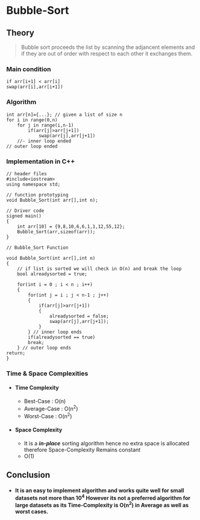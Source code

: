 # Bubble-Sort
## Theory
> Bubble sort proceeds the list by scanning the adjancent elements and if they are out of order with respect to each other it exchanges them.

### Main condition
`if arr[i+1] < arr[i]`<br>
`swap(arr[i],arr[i+1])`
 
### Algorithm
```
int arr[n]={...}; // given a list of size n
for i in range(0,n)
    for j in range(i,n-1)
        if(arr[j]>arr[j+1])
            swap(arr[j],arr[j+1])
    //- inner loop ended
// outer loop ended
```

### Implementation in C++
```
// header files
#include<iostream>
using namespace std;

// function prototyping
void Bubble_Sort(int arr[],int n);

// Driver code 
signed main()
{
    int arr[10] = {9,8,10,6,6,1,1,12,55,12};
    Bubble_Sort(arr,sizeof(arr));
}

// Bubble_Sort Function

void Bubble_Sort(int arr[],int n)
{
    // if list is sorted we will check in O(n) and break the loop
    bool alreadysorted = true;

    for(int i = 0 ; i < n ; i++)
    {
        for(int j = i ; j < n-1 ; j++)
        {
            if(arr[j]>arr[j+1])
            {
                alreadysorted = false;
                swap(arr[j],arr[j+1]);
            }
        } // inner loop ends
        if(alreadysorted == true)
        break;
    } // outer loop ends
return;
}

```

### Time & Space Complexities
- #### Time Complexity
  - Best-Case    : O(n) 
  - Average-Case : O(n<sup>2</sup>)
  - Worst-Case   : O(n<sup>2</sup>)
- #### Space Complexity
  - It is a ***in-place*** sorting algorithm hence no extra space is allocated therefore Space-Complexity Remains constant
  - O(1) 

## Conclusion
- #### It is an easy to implement algorithm and works quite well for small datasets not more than 10<sup>4</sup> However its not a preferred algorithm for large datasets as its Time-Complexity is O(n<sup>2</sup>) in Average as well as worst cases.